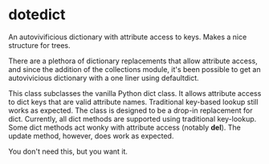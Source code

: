 dotedict
========

An autovivificious dictionary with attribute access to keys.  Makes a nice structure for trees.

There are a plethora of dictionary replacements that allow attribute access, and since the addition of the 
collections module, it's been possible to get an autovivicious dictionary with a one liner using defaultdict.  

This class subclasses the vanilla Python dict class.  It allows attribute access to dict keys that are valid
attribute names.  Traditional key-based lookup still works as expected.  The class is designed to be a drop-in
replacement for dict.  Currently, all dict methods are supported using traditional key-lookup.  Some dict methods
act wonky with attribute access (notably __del__).  The update method, however, does work as expected.

You don't need this, but you want it.

